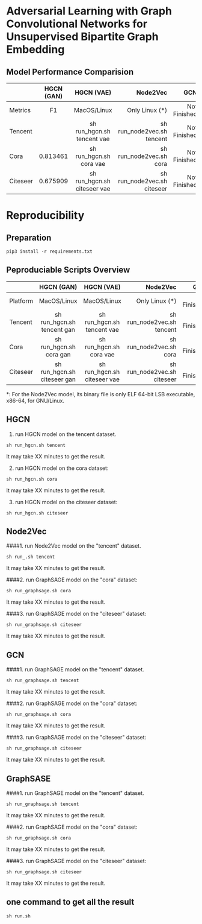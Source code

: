 # Adversarial Learning with Graph Convolutional Networks for Unsupervised Bipartite Graph Embedding


## Model Performance Comparision
|                | HGCN (GAN)                 | HGCN (VAE)                 | Node2Vec                    | GCN                         | GraphSAGE                   | GAE                         |
| :------------- | :----------:               | :----------:               | -----------:                | -----------:                | -----------:                | -----------:                |
| Metrics        | F1                         | MacOS/Linux                | Only Linux (*)              | Not Finished                | Not Finished                | Not Finished                |
| Tencent        |                            | sh run_hgcn.sh tencent vae | sh run_node2vec.sh tencent  | Not Finished                | Not Finished                | Not Finished                |
| Cora           | 0.813461                   | sh run_hgcn.sh cora vae    | sh run_node2vec.sh cora     | Not Finished                | 0.728645                    | Not Finished                |
| Citeseer       | 0.675909                   | sh run_hgcn.sh citeseer vae| sh run_node2vec.sh citeseer | Not Finished                | 0.739309                    | Not Finished                |



# Reproducibility


## Preparation
~~~
pip3 install -r requirements.txt
~~~

## Peproduciable Scripts Overview
|                | HGCN (GAN)                 | HGCN (VAE)                 | Node2Vec                    | GCN                         | GraphSAGE                   | GAE                         |
| :------------- | :----------:               | :----------:               | -----------:                | -----------:                | -----------:                | -----------:                |
| Platform       | MacOS/Linux                | MacOS/Linux                | Only Linux (*)              | Not Finished                | Not Finished                | Not Finished                |
| Tencent        | sh run_hgcn.sh tencent gan | sh run_hgcn.sh tencent vae | sh run_node2vec.sh tencent  | Not Finished                | Not Finished                | Not Finished                |
| Cora           | sh run_hgcn.sh cora gan    | sh run_hgcn.sh cora vae    | sh run_node2vec.sh cora     | Not Finished                | Not Finished                | Not Finished                |
| Citeseer       | sh run_hgcn.sh citeseer gan| sh run_hgcn.sh citeseer vae| sh run_node2vec.sh citeseer | Not Finished                | Not Finished                | Not Finished                |

*: For the Node2Vec model, its binary file is only ELF 64-bit LSB executable, x86-64, for GNU/Linux.

## HGCN
1. run HGCN model on the tencent dataset.
~~~
sh run_hgcn.sh tencent
~~~
It may take XX minutes to get the result.

2. run HGCN model on the cora dataset:
~~~
sh run_hgcn.sh cora
~~~
It may take XX minutes to get the result.

3. run HGCN model on the citeseer dataset:
~~~
sh run_hgcn.sh citeseer
~~~


## Node2Vec
####1. run Node2Vec model on the "tencent" dataset.
~~~
sh run_.sh tencent
~~~
It may take XX minutes to get the result.

####2. run GraphSAGE model on the "cora" dataset:
~~~
sh run_graphsage.sh cora
~~~
It may take XX minutes to get the result.

####3. run GraphSAGE model on the "citeseer" dataset:
~~~
sh run_graphsage.sh citeseer
~~~
It may take XX minutes to get the result.


## GCN
####1. run GraphSAGE model on the "tencent" dataset.
~~~
sh run_graphsage.sh tencent
~~~
It may take XX minutes to get the result.

####2. run GraphSAGE model on the "cora" dataset:
~~~
sh run_graphsage.sh cora
~~~
It may take XX minutes to get the result.

####3. run GraphSAGE model on the "citeseer" dataset:
~~~
sh run_graphsage.sh citeseer
~~~
It may take XX minutes to get the result.


## GraphSASE
####1. run GraphSAGE model on the "tencent" dataset.
~~~
sh run_graphsage.sh tencent
~~~
It may take XX minutes to get the result.

####2. run GraphSAGE model on the "cora" dataset:
~~~
sh run_graphsage.sh cora
~~~
It may take XX minutes to get the result.

####3. run GraphSAGE model on the "citeseer" dataset:
~~~
sh run_graphsage.sh citeseer
~~~
It may take XX minutes to get the result.



## one command to get all the result
~~~
sh run.sh
~~~

